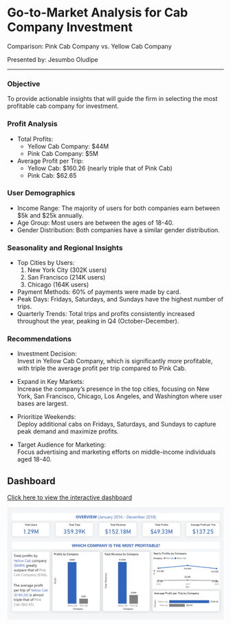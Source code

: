 # Go-to-Market Analysis for Cab Company Investment  
Comparison: Pink Cab Company vs. Yellow Cab Company

Presented by: Jesumbo Oludipe  

---

### Objective  
To provide actionable insights that will guide the firm in selecting the most profitable cab company for investment.

### Profit Analysis  
- Total Profits:  
  - Yellow Cab Company: $44M  
  - Pink Cab Company: $5M  
- Average Profit per Trip:  
  - Yellow Cab: $160.26 (nearly triple that of Pink Cab)  
  - Pink Cab: $62.65

### User Demographics  
- Income Range: The majority of users for both companies earn between $5k and $25k annually.  
- Age Group: Most users are between the ages of 18-40.  
- Gender Distribution: Both companies have a similar gender distribution.

### Seasonality and Regional Insights  
- Top Cities by Users:  
  1. New York City (302K users)  
  2. San Francisco (214K users)  
  3. Chicago (164K users)  
- Payment Methods: 60% of payments were made by card.
- Peak Days: Fridays, Saturdays, and Sundays have the highest number of trips.
- Quarterly Trends: Total trips and profits consistently increased throughout the year, peaking in Q4 (October-December).

### Recommendations  

- Investment Decision:  
  Invest in Yellow Cab Company, which is significantly more profitable, with triple the average profit per trip compared to Pink Cab.  
   
- Expand in Key Markets:  
  Increase the company’s presence in the top cities, focusing on New York, San Francisco, Chicago, Los Angeles, and Washington where user bases are largest.

- Prioritize Weekends:  
  Deploy additional cabs on Fridays, Saturdays, and Sundays to capture peak demand and maximize profits. 

- Target Audience for Marketing:  
  Focus advertising and marketing efforts on middle-income individuals aged 18-40.


## Dashboard
[Click here to view the interactive dashboard](https://app.powerbi.com/view?r=eyJrIjoiZWM0N2NlYjQtYWE3NC00NzBhLWJlMmItOWUxOTRiMDEzMzYzIiwidCI6ImRmODY3OWNkLWE4MGUtNDVkOC05OWFjLWM4M2VkN2ZmOTVhMCJ9)

![Dashboard](https://github.com/JesumboOludipe/PortfolioProjects/blob/main/Go%20to%20Market%20Strategy%20for%20Cab%20Industry/G2M%20Cab%20Company%20Investment%20Dashboard.png)
